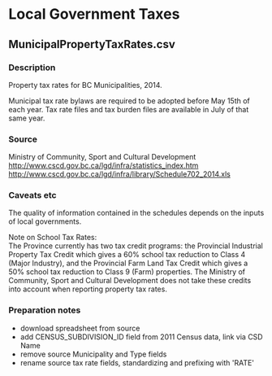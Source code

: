 # Local Government Taxes

## MunicipalPropertyTaxRates.csv

### Description
Property tax rates for BC Municipalities, 2014.

Municipal tax rate bylaws are required to be adopted before May 15th of each year. Tax rate files and tax burden files are available in July of that same year.

### Source
Ministry of Community, Sport and Cultural Development
http://www.cscd.gov.bc.ca/lgd/infra/statistics_index.htm  
http://www.cscd.gov.bc.ca/lgd/infra/library/Schedule702_2014.xls  

### Caveats etc
The quality of information contained in the schedules depends on the inputs of local governments.  

Note on School Tax Rates:  
The Province currently has two tax credit programs: the Provincial Industrial Property Tax Credit which gives a 60% school tax reduction to Class  4 (Major Industry), and the Provincial Farm Land Tax Credit which gives a 50% school tax reduction to Class 9 (Farm) properties.  The Ministry of Community, Sport and Cultural Development does not take these credits into account when reporting property tax rates.

### Preparation notes
- download spreadsheet from source
- add CENSUS_SUBDIVISION_ID field from 2011 Census data, link via CSD Name
- remove source Municipality and Type fields
- rename source tax rate fields, standardizing and prefixing with 'RATE'